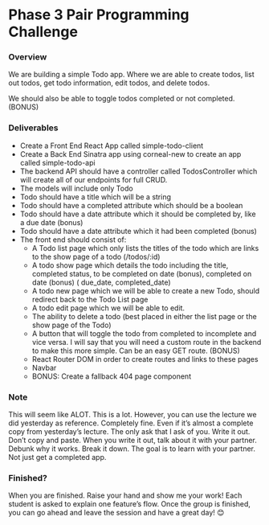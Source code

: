 # Phase 3 Pair Programming Challenge

### Overview
We are building a simple Todo app. Where we are able to create todos, list out todos, get todo information, edit todos, and delete todos.

We should also be able to toggle todos completed or not completed. (BONUS)

### Deliverables
* Create a Front End React App called simple-todo-client
* Create a Back End Sinatra app using corneal-new to create an app called simple-todo-api
* The backend API should have a controller called TodosController which will create all of our endpoints for full CRUD.
* The models will include only Todo
* Todo should have a title which will be a string
* Todo should have a completed attribute which should be a boolean
* Todo should have a date attribute which it should be completed by, like a due date (bonus)
* Todo should have a date attribute which it had been completed (bonus)
* The front end should consist of:
  * A Todo list page which only lists the titles of the todo which are links to the show page of a todo (/todos/:id)
  * A todo show page which details the todo including the title, completed status, to be completed on date (bonus), completed on date (bonus) ( due_date, completed_date)
  * A todo new page which we will be able to create a new Todo, should redirect back to the Todo List page
  * A todo edit page which we will be able to edit.
  * The ability to delete a todo (best placed in either the list page or the show page of the Todo)
  * A button that will toggle the todo from completed to incomplete and vice versa. I will say that you will need a custom route in the backend to make this more simple. Can be an easy GET route. (BONUS)
  * React Router DOM in order to create routes and links to these pages
  * Navbar
  * BONUS: Create a fallback 404 page component

### Note
This will seem like ALOT. This is a lot. However, you can use the lecture we did yesterday as reference. Completely fine. Even if it’s almost a complete copy from yesterday’s lecture. The only ask that I ask of you. Write it out. Don’t copy and paste. When you write it out, talk about it with your partner. Debunk why it works. Break it down. The goal is to learn with your partner. Not just get a completed app.

### Finished?
When you are finished. Raise your hand and show me your work! Each student is asked to explain one feature’s flow. Once the group is finished, you can go ahead and leave the session and have a great day! 😊